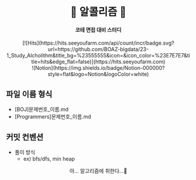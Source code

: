 <h1 align='center'> 🍺 알콜리즘 🍺 </h1>
<h4 align='center'> 코테 면접 대비 스터디 </h4>

<div align='center' display='flex'>
<div>
[![Hits](https://hits.seeyoufarm.com/api/count/incr/badge.svg?url=https://github.com/BOAZ-bigdata/23-1_Study_Alcholithm&title_bg=%23555555&icon=&icon_color=%23E7E7E7&title=hits&edge_flat=false)](https://hits.seeyoufarm.com)
</div>
<div>
![Notion](https://img.shields.io/badge/Notion-000000?style=flat&logo=Notion&logoColor=white)
</div>
</div>

## 파일 이름 형식
- [BOJ]문제번호_이름.md
- [Programmers]문제번호_이름.md

## 커밋 컨벤션
- 풀이 방식
  + ex) bfs/dfs, min heap


<p align='center'> 아... 알고리즘에 취한다...🤦</p>
